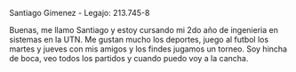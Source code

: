 Santiago Gimenez - Legajo: 213.745-8

Buenas, me llamo Santiago y estoy cursando mi 2do año de ingenieria en sistemas en la UTN. Me gustan mucho los deportes, juego al futbol los martes y jueves con mis amigos y los findes jugamos un torneo. Soy hincha de boca, veo todos los partidos y cuando puedo voy a la cancha.  